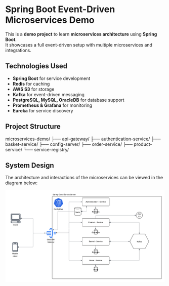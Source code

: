 # Spring Boot Event-Driven Microservices Demo

This is a **demo project** to learn **microservices architecture** using **Spring Boot**.  
It showcases a full event-driven setup with multiple microservices and integrations.

## Technologies Used
- **Spring Boot** for service development
- **Redis** for caching
- **AWS S3** for storage
- **Kafka** for event-driven messaging
- **PostgreSQL, MySQL, OracleDB** for database support
- **Prometheus & Grafana** for monitoring
- **Eureka** for service discovery

## Project Structure
microservices-demo/
├── api-gateway/
├── authentication-service/
├── basket-service/
├── config-server/
├── order-service/
├── product-service/
└── service-registry/

## System Design
The architecture and interactions of the microservices can be viewed in the diagram below:

![System Design](System%20Design.png)
